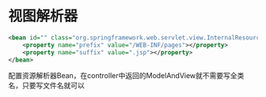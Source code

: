 # 视图解析器

```xml
<bean id="" class="org.springframework.web.servlet.view.InternalResourceViewResolver">
	<property name="prefix" value="/WEB-INF/pages"></property>
    <property name="suffix" value=".jsp"></property>
</bean>
```

配置资源解析器Bean，在controller中返回的ModelAndView就不需要写全类名，只要写文件名就可以

